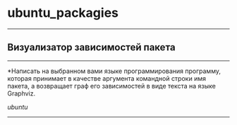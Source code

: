 # ubuntu_packagies
____
## Визуализатор зависимостей пакета
____
*Написать на выбранном вами языке программирования программу, которая принимает в качестве аргумента командной строки имя пакета, а возвращает граф его зависимостей в виде текста на языке Graphviz.

*ubuntu*
____
